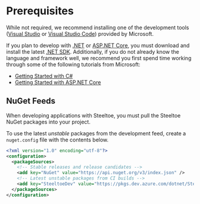 # Prerequisites

While not required, we recommend installing one of the development tools ([Visual Studio](https://www.visualstudio.com/) or [Visual Studio Code](https://code.visualstudio.com/)) provided by Microsoft.

If you plan to develop with [.NET](https://learn.microsoft.com/dotnet/fundamentals) or [ASP.NET Core](https://learn.microsoft.com/aspnet/core), you must download and install the latest [.NET SDK](https://dotnet.microsoft.com/download). Additionally, if you do not already know the language and framework well, we recommend you first spend time working through some of the following tutorials from Microsoft:

* [Getting Started with C#](https://learn.microsoft.com/dotnet/csharp)
* [Getting Started with ASP.NET Core](https://learn.microsoft.com/aspnet/core/getting-started)

## NuGet Feeds

When developing applications with Steeltoe, you must pull the Steeltoe NuGet packages into your project.

To use the latest *unstable* packages from the development feed, create a `nuget.config` file with the contents below.

```xml
<?xml version="1.0" encoding="utf-8"?>
<configuration>
  <packageSources>
    <!-- Stable releases and release candidates -->
    <add key="NuGet" value="https://api.nuget.org/v3/index.json" />
    <!-- Latest unstable packages from CI builds -->
    <add key="SteeltoeDev" value="https://pkgs.dev.azure.com/dotnet/Steeltoe/_packaging/ci/nuget/v3/index.json" />
  </packageSources>
</configuration>
```
